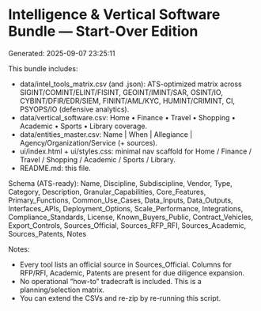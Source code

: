# Intelligence & Vertical Software Bundle — Start-Over Edition

Generated: 2025-09-07 23:25:11

This bundle includes:

- data/intel_tools_matrix.csv (and .json): ATS-optimized matrix across SIGINT/COMINT/ELINT/FISINT, GEOINT/IMINT/SAR, OSINT/IO, CYBINT/DFIR/EDR/SIEM, FININT/AML/KYC, HUMINT/CRIMINT, CI, PSYOPS/IO (defensive analytics).
- data/vertical_software.csv: Home • Finance • Travel • Shopping • Academic • Sports • Library coverage.
- data/entities_master.csv: Name | When | Allegiance | Agency/Organization/Service (+ sources).
- ui/index.html + ui/styles.css: minimal nav scaffold for Home / Finance / Travel / Shopping / Academic / Sports / Library.
- README.md: this file.

Schema (ATS-ready):
Name, Discipline, Subdiscipline, Vendor, Type, Category, Description, Granular_Capabilities, Core_Features, Primary_Functions, Common_Use_Cases, Data_Inputs, Data_Outputs, Interfaces_APIs, Deployment_Options, Scale_Performance, Integrations, Compliance_Standards, License, Known_Buyers_Public, Contract_Vehicles, Export_Controls, Sources_Official, Sources_RFP_RFI, Sources_Academic, Sources_Patents, Notes

Notes:

- Every tool lists an official source in Sources_Official. Columns for RFP/RFI, Academic, Patents are present for due diligence expansion.
- No operational “how-to” tradecraft is included. This is a planning/selection matrix.
- You can extend the CSVs and re-zip by re-running this script.
